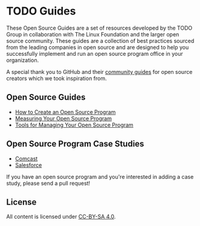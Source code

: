 # TODO Guides

These Open Source Guides are a set of resources developed by the TODO Group in collaboration with The Linux Foundation and the larger open source community. These guides are a collection of best practices sourced from the leading companies in open source and are designed to help you successfully implement and run an open source program office in your organization.

A special thank you to GitHub and their [community guides](https://github.com/github/opensource.guide) for open source creators which we took inspiration from.

## Open Source Guides

* [How to Create an Open Source Program](creating-an-open-source-program.md)
* [Measuring Your Open Source Program](measuring-your-open-source-program.md)
* [Tools for Managing Your Open Source Program](tools-for-managing-open-source-programs.md)

## Open Source Program Case Studies

* [Comcast](casestudies/comcast.md)
* [Salesforce](casestudies/salesforce.md)

If you have an open source program and you're interested in adding a case study, please send a pull request!

## License

All content is licensed under [CC-BY-SA 4.0](https://creativecommons.org/licenses/by-sa/4.0/).
